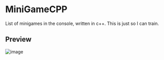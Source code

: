 # MiniGameCPP
List of minigames in the console, written in c++. This is just so I can train.

## Preview
![image](https://i.ibb.co/rGTFQ5V/Screenshot-2024-12-21-033603.png)
